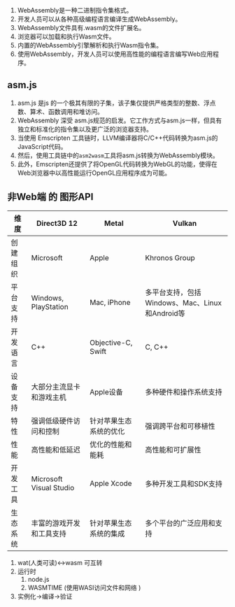 1. WebAssembly是一种二进制指令集格式。
3. 开发人员可以从各种高级编程语言编译生成WebAssembly。
4. WebAssembly文件具有.wasm的文件扩展名。
5. 浏览器可以加载和执行Wasm文件。
6. 内置的WebAssembly引擎解析和执行Wasm指令集。
7. 使用WebAssembly，开发人员可以使用高性能的编程语言编写Web应用程序。

## asm.js
1. asm.js 是js 的一个极其有限的子集，该子集仅提供严格类型的整数、浮点数、算术、函数调用和堆访问。
2. WebAssembly 深受 asm.js规范的启发。它工作方式与asm.js一样，但具有独立和标准化的指令集以及更广泛的浏览器支持。
3. 当使用 Emscripten 工具链时，LLVM编译器将C/C++代码转换为asm.js的JavaScript代码。
4. 然后，使用工具链中的`asm2wasm`工具将asm.js转换为WebAssembly模块。
5. 此外，Emscripten还提供了将OpenGL代码转换为WebGL的功能，使得在Web浏览器中以高性能运行OpenGL应用程序成为可能。

## 非Web端 的 图形API

| 维度       | Direct3D 12 | Metal       | Vulkan      |
|------------|-------------|-------------|-------------|
| 创建组织   | Microsoft   | Apple       | Khronos Group |
| 平台支持   | Windows, PlayStation | Mac, iPhone | 多平台支持，包括Windows、Mac、Linux和Android等 |
| 开发语言   | C++         | Objective-C, Swift | C, C++      |
| 设备支持   | 大部分主流显卡和游戏主机 | Apple设备    | 多种硬件和操作系统支持 |
| 特性       | 强调低级硬件访问和控制 | 针对苹果生态系统的优化 | 强调跨平台和可移植性 |
| 性能       | 高性能和低延迟    | 优化的性能和能耗  | 高性能和可扩展性    |
| 开发工具   | Microsoft Visual Studio | Apple Xcode | 多种开发工具和SDK支持 |
| 生态系统     | 丰富的游戏开发和工具支持 | 针对苹果生态系统的集成 | 多个平台的广泛应用和支持 |

1. wat(人类可读)<->wasm 可互转
2. 运行时	
	1. node.js  
	2. WASMTIME (使用WASI访问文件和网络 )
3. 实例化->编译->验证